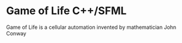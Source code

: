 # Game of Life C++/SFML
Game of Life is a cellular automation invented by mathematician John Conway
